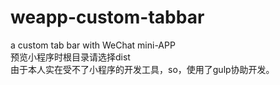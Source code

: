 # weapp-custom-tabbar
a custom tab bar with WeChat mini-APP
<br/>预览小程序时根目录请选择dist
<br/>由于本人实在受不了小程序的开发工具，so，使用了gulp协助开发。
